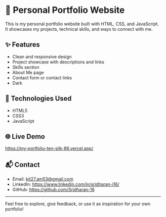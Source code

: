 # 💼 Personal Portfolio Website

This is my personal portfolio website built with HTML, CSS, and JavaScript. It showcases my projects, technical skills, and ways to connect with me.

## ✨ Features

- Clean and responsive design
- Project showcase with descriptions and links
- Skills section
- About Me page
- Contact form or contact links
- Dark

## 📁 Technologies Used

- HTML5
- CSS3
- JavaScript

## 🌐 Live Demo

https://my-portfolio-ten-silk-86.vercel.app/

## 📬 Contact

- Email: kit27.am53@gmail.com
- LinkedIn: https://www.linkedin.com/in/sridharan-i16/
- GitHub: https://github.com/Sridharan-16

---

Feel free to explore, give feedback, or use it as inspiration for your own portfolio!
